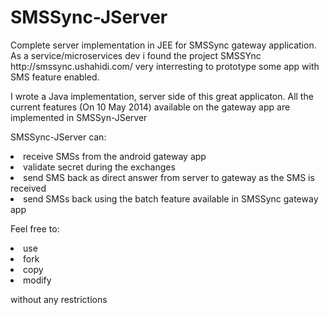 SMSSync-JServer
===============

<p>
Complete server implementation in JEE for SMSSync gateway application.
As a service/microservices dev i found the project SMSSYnc http://smssync.ushahidi.com/ very interresting to prototype some app with SMS feature enabled.
</p>

<p>
I wrote a Java implementation, server side of this great applicaton.
All the current features (On 10 May 2014) available on the gateway app are implemented in SMSSyn-JServer
</p>
<p>
SMSSync-JServer can: <br>
<li>receive SMSs from the android gateway app</li>
<li>validate secret during the exchanges</li>
<li>send SMS back as direct answer from server to gateway as the SMS is received</li>
<li>send SMSs back using the batch feature available in SMSSync gateway app</li>
</p>
<p>
Feel free to:
<li>use</li>
<li>fork</li>
<li>copy</li>
<li>modify</li>
</p>
without any restrictions

